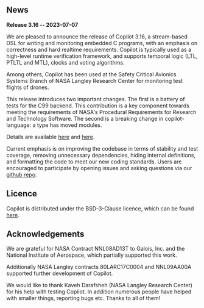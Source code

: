 ## News
**Release 3.16 -- 2023-07-07**

We are pleased to announce the release of Copilot 3.16, a stream-based DSL for
writing and monitoring embedded C programs, with an emphasis on correctness and
hard realtime requirements. Copilot is typically used as a high-level runtime
verification framework, and supports temporal logic (LTL, PTLTL and MTL),
clocks and voting algorithms.

Among others, Copilot has been used at the Safety Critical Avionics Systems
Branch of NASA Langley Research Center for monitoring test flights of drones.

This release introduces two important changes. The first is a battery of tests
for the C99 backend. This contribution is a key component towards meeting the
requirements of NASA's Procedural Requirements for Research and Technology
Software. The second is a breaking change in copilot-language: a type has moved
modules.

Details are available
[here](https://github.com/Copilot-Language/copilot/milestone/20?closed=1)
and
[here](https://github.com/Copilot-Language/copilot/releases/tag/v3.16).

Current emphasis is on improving the codebase in terms of stability and test
coverage, removing unnecessary dependencies, hiding internal definitions, and
formatting the code to meet our new coding standards. Users are encouraged to
participate by opening issues and asking questions via our [github
repo](https://github.com/copilot-language/copilot).

## Licence
Copilot is distributed under the BSD-3-Clause licence, which can be found
[here](https://raw.githubusercontent.com/Copilot-Language/Copilot/master/LICENSE).

## Acknowledgements
We are grateful for NASA Contract NNL08AD13T to Galois, Inc. and the National
Institute of Aerospace, which partially supported this work.

Additionally NASA Langley contracts 80LARC17C0004 and NNL09AA00A supported
further development of Copilot.

We would like to thank Kaveh Darafsheh (NASA Langley Research Center) for his
help with testing Copilot. In addition numerous people have helped with smaller
things, reporting bugs etc. Thanks to all of them!
